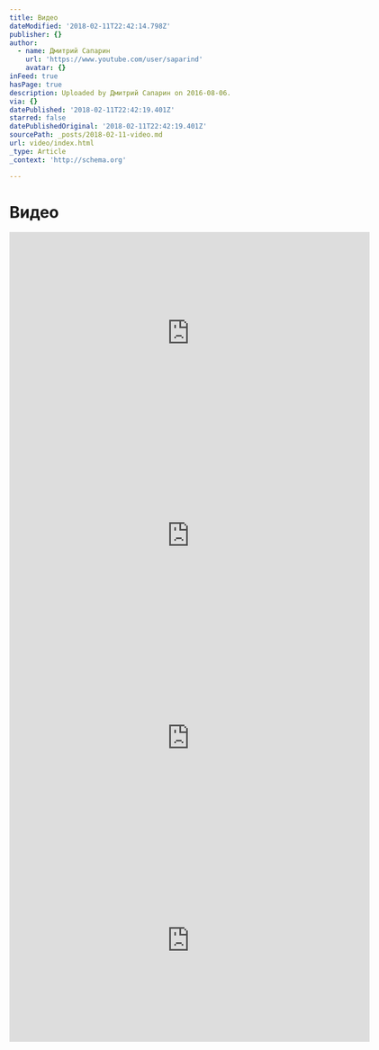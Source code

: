 ```yaml
---
title: Видео
dateModified: '2018-02-11T22:42:14.798Z'
publisher: {}
author:
  - name: Дмитрий Сапарин
    url: 'https://www.youtube.com/user/saparind'
    avatar: {}
inFeed: true
hasPage: true
description: Uploaded by Дмитрий Сапарин on 2016-08-06.
via: {}
datePublished: '2018-02-11T22:42:19.401Z'
starred: false
datePublishedOriginal: '2018-02-11T22:42:19.401Z'
sourcePath: _posts/2018-02-11-video.md
url: video/index.html
_type: Article
_context: 'http://schema.org'

---
```

# Видео

<iframe src="https://cdn.embedly.com/widgets/media.html?src=https%3A%2F%2Fwww.youtube.com%2Fembed%2F0puUGq0V1b0%3Ffeature%3Doembed&amp;url=http%3A%2F%2Fwww.youtube.com%2Fwatch%3Fv%3D0puUGq0V1b0&amp;image=https%3A%2F%2Fi.ytimg.com%2Fvi%2F0puUGq0V1b0%2Fhqdefault.jpg&amp;key=a715cf41cc93453ca338d350cd26f87b&amp;type=text%2Fhtml&amp;schema=youtube" width="640" height="360" scrolling="no" frameborder="0" allowfullscreen="" style=""></iframe>

<iframe src="https://cdn.embedly.com/widgets/media.html?src=https%3A%2F%2Fwww.youtube.com%2Fembed%2FMoKy1BJacWw%3Ffeature%3Doembed&amp;url=http%3A%2F%2Fwww.youtube.com%2Fwatch%3Fv%3DMoKy1BJacWw&amp;image=https%3A%2F%2Fi.ytimg.com%2Fvi%2FMoKy1BJacWw%2Fhqdefault.jpg&amp;key=a715cf41cc93453ca338d350cd26f87b&amp;type=text%2Fhtml&amp;schema=youtube" width="640" height="360" scrolling="no" frameborder="0" allowfullscreen="" style=""></iframe>

<iframe src="https://cdn.embedly.com/widgets/media.html?src=https%3A%2F%2Fwww.youtube.com%2Fembed%2FO2q_r8a5neE%3Ffeature%3Doembed&amp;url=http%3A%2F%2Fwww.youtube.com%2Fwatch%3Fv%3DO2q_r8a5neE&amp;image=https%3A%2F%2Fi.ytimg.com%2Fvi%2FO2q_r8a5neE%2Fhqdefault.jpg&amp;key=a715cf41cc93453ca338d350cd26f87b&amp;type=text%2Fhtml&amp;schema=youtube" width="640" height="360" scrolling="no" frameborder="0" allowfullscreen="" style=""></iframe>

<iframe src="https://cdn.embedly.com/widgets/media.html?src=https%3A%2F%2Fwww.youtube.com%2Fembed%2FXRdFFjkw0us%3Ffeature%3Doembed&amp;url=http%3A%2F%2Fwww.youtube.com%2Fwatch%3Fv%3DXRdFFjkw0us&amp;image=https%3A%2F%2Fi.ytimg.com%2Fvi%2FXRdFFjkw0us%2Fhqdefault.jpg&amp;key=a715cf41cc93453ca338d350cd26f87b&amp;type=text%2Fhtml&amp;schema=youtube" width="640" height="360" scrolling="no" frameborder="0" allowfullscreen="" style=""></iframe>